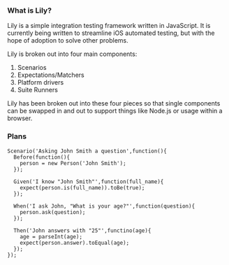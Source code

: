 ### What is Lily?

Lily is a simple integration testing framework written in JavaScript.
It is currently being written to streamline iOS automated testing, but
with the hope of adoption to solve other problems.

Lily is broken out into four main components:

1. Scenarios
2. Expectations/Matchers
3. Platform drivers
4. Suite Runners

Lily has been broken out into these four pieces so that single
components can be swapped in and out to support things like Node.js or
usage within a browser.

### Plans

    Scenario('Asking John Smith a question',function(){
      Before(function(){
        person = new Person('John Smith');
      });

      Given('I know "John Smith"',function(full_name){
        expect(person.is(full_name)).toBe(true);
      });

      When('I ask John, "What is your age?"',function(question){
        person.ask(question);
      });

      Then('John answers with "25"',functino(age){
        age = parseInt(age);
        expect(person.answer).toEqual(age);
      });
    });
